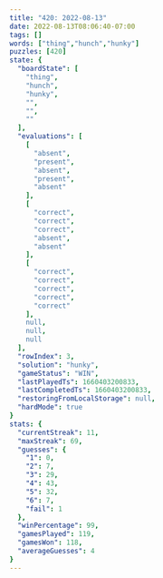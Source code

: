 ```yaml
---
title: "420: 2022-08-13"
date: 2022-08-13T08:06:40-07:00
tags: []
words: ["thing","hunch","hunky"]
puzzles: [420]
state: {
  "boardState": [
    "thing",
    "hunch",
    "hunky",
    "",
    "",
    ""
  ],
  "evaluations": [
    [
      "absent",
      "present",
      "absent",
      "present",
      "absent"
    ],
    [
      "correct",
      "correct",
      "correct",
      "absent",
      "absent"
    ],
    [
      "correct",
      "correct",
      "correct",
      "correct",
      "correct"
    ],
    null,
    null,
    null
  ],
  "rowIndex": 3,
  "solution": "hunky",
  "gameStatus": "WIN",
  "lastPlayedTs": 1660403200833,
  "lastCompletedTs": 1660403200833,
  "restoringFromLocalStorage": null,
  "hardMode": true
}
stats: {
  "currentStreak": 11,
  "maxStreak": 69,
  "guesses": {
    "1": 0,
    "2": 7,
    "3": 29,
    "4": 43,
    "5": 32,
    "6": 7,
    "fail": 1
  },
  "winPercentage": 99,
  "gamesPlayed": 119,
  "gamesWon": 118,
  "averageGuesses": 4
}
---
```


<!-- more -->
